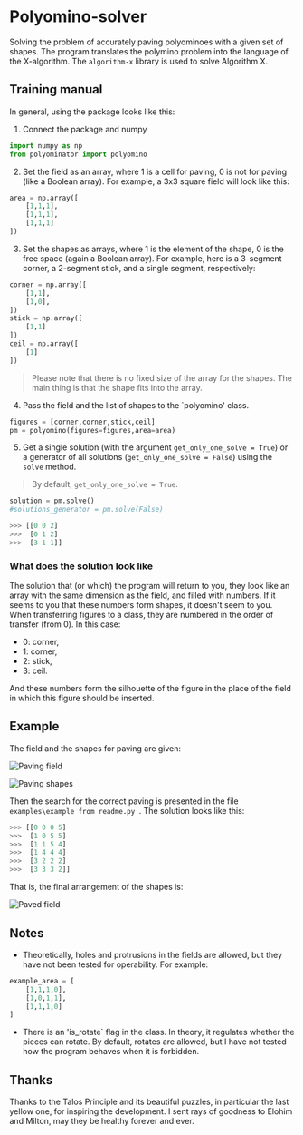 # Polyomino-solver
Solving the problem of accurately paving polyominoes with a given set of shapes. 
The program translates the polymino problem into the language of the X-algorithm. The `algorithm-x` library is used to solve Algorithm X.

## Training manual
In general, using the package looks like this:
1. Connect the package and numpy
```python
import numpy as np
from polyominator import polyomino
```

2. Set the field as an array, where 1 is a cell for paving, 0 is not for paving (like a Boolean array). For example, a 3x3 square field will look like this:
```python
area = np.array([
    [1,1,1],
    [1,1,1],
    [1,1,1]
])
```

3. Set the shapes as arrays, where 1 is the element of the shape, 0 is the free space (again a Boolean array). For example, here is a 3-segment corner, a 2-segment stick, and a single segment, respectively:
```python
corner = np.array([
    [1,1],
    [1,0],
])
stick = np.array([
    [1,1]
])
ceil = np.array([
    [1]
])
```
> Please note that there is no fixed size of the array for the shapes. The main thing is that the shape fits into the array.

4. Pass the field and the list of shapes to the `polyomino' class.
```python
figures = [corner,corner,stick,ceil]
pm = polyomino(figures=figures,area=area)
```

5. Get a single solution (with the argument `get_only_one_solve = True`) or a generator of all solutions (`get_only_one_solve = False`) using the `solve` method. 
> By default, `get_only_one_solve = True`.
```python
solution = pm.solve()
#solutions_generator = pm.solve(False)

>>> [[0 0 2]
>>>  [0 1 2]
>>>  [3 1 1]]
```

### What does the solution look like
The solution that (or which) the program will return to you, they look like an array with the same dimension as the field, and filled with numbers. If it seems to you that these numbers form shapes, it doesn't seem to you. When transferring figures to a class, they are numbered in the order of transfer (from 0). In this case:
- 0: corner,
- 1: corner,
- 2: stick,
- 3: ceil.

And these numbers form the silhouette of the figure in the place of the field in which this figure should be inserted.

## Example
The field and the shapes for paving are given:

![Paving field](https://raw.githubusercontent.com/KirilinAM/Polyomino-solver/main/img/empty_area.png) 

![Paving shapes](https://raw.githubusercontent.com/KirilinAM/Polyomino-solver/main/img/figures_with_num.png)

Then the search for the correct paving is presented in the file `examples\example from readme.py `. The solution looks like this:
```python
>>> [[0 0 0 5]
>>>  [1 0 5 5]
>>>  [1 1 5 4]
>>>  [1 4 4 4]
>>>  [3 2 2 2]
>>>  [3 3 3 2]]
```
That is, the final arrangement of the shapes is:

![Paved field](https://raw.githubusercontent.com/KirilinAM/Polyomino-solver/main/img/figured_area_with_num.png)


## Notes
- Theoretically, holes and protrusions in the fields are allowed, but they have not been tested for operability. For example:
```python
example_area = [
    [1,1,1,0],
    [1,0,1,1],
    [1,1,1,0]
]
```
- There is an 'is_rotate` flag in the class. In theory, it regulates whether the pieces can rotate. By default, rotates are allowed, but I have not tested how the program behaves when it is forbidden.

## Thanks
Thanks to the Talos Principle and its beautiful puzzles, in particular the last yellow one, for inspiring the development. I sent rays of goodness to Elohim and Milton, may they be healthy forever and ever.
